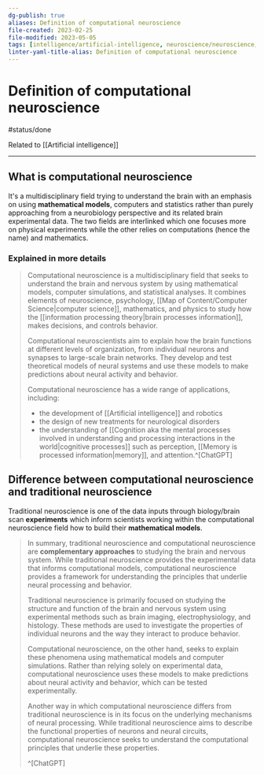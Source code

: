 ```yaml
---
dg-publish: true
aliases: Definition of computational neuroscience
file-created: 2023-02-25
file-modified: 2023-05-05
tags: [intelligence/artificial-intelligence, neuroscience/neuroscience, neuroscience, mathematics]
linter-yaml-title-alias: Definition of computational neuroscience
---
```


# Definition of computational neuroscience

#status/done

Related to [[Artificial intelligence]]

---

## What is computational neuroscience

It's a multidisciplinary field trying to understand the brain with an emphasis on using **mathematical models**, computers and statistics rather than purely approaching from a neurobiology perspective and its related brain experimental data. The two fields are interlinked which one focuses more on physical experiments while the other relies on computations (hence the name) and mathematics.

### Explained in more details

> Computational neuroscience is a multidisciplinary field that seeks to understand the brain and nervous system by using mathematical models, computer simulations, and statistical analyses. It combines elements of neuroscience, psychology, [[Map of Content/Computer Science|computer science]], mathematics, and physics to study how the [[information processing theory|brain processes information]], makes decisions, and controls behavior.
>
> Computational neuroscientists aim to explain how the brain functions at different levels of organization, from individual neurons and synapses to large-scale brain networks. They develop and test theoretical models of neural systems and use these models to make predictions about neural activity and behavior.
>
> Computational neuroscience has a wide range of applications, including:
>  - the development of [[Artificial intelligence]] and robotics
>  - the design of new treatments for neurological disorders
>  - the understanding of [[Cognition aka the mental processes involved in understanding and processing interactions in the world|cognitive processes]] such as perception, [[Memory is processed information|memory]], and attention.^[ChatGPT]

## Difference between computational neuroscience and traditional neuroscience

Traditional neuroscience is one of the data inputs through biology/brain scan **experiments** which inform scientists working within the computational neuroscience field how to build their **mathematical models**.

> In summary, traditional neuroscience and computational neuroscience are **complementary approaches** to studying the brain and nervous system. While traditional neuroscience provides the experimental data that informs computational models, computational neuroscience provides a framework for understanding the principles that underlie neural processing and behavior.
>
> Traditional neuroscience is primarily focused on studying the structure and function of the brain and nervous system using experimental methods such as brain imaging, electrophysiology, and histology. These methods are used to investigate the properties of individual neurons and the way they interact to produce behavior.
>
> Computational neuroscience, on the other hand, seeks to explain these phenomena using mathematical models and computer simulations. Rather than relying solely on experimental data, computational neuroscience uses these models to make predictions about neural activity and behavior, which can be tested experimentally.
>
> Another way in which computational neuroscience differs from traditional neuroscience is in its focus on the underlying mechanisms of neural processing. While traditional neuroscience aims to describe the functional properties of neurons and neural circuits, computational neuroscience seeks to understand the computational principles that underlie these properties.
>
> ^[ChatGPT]
